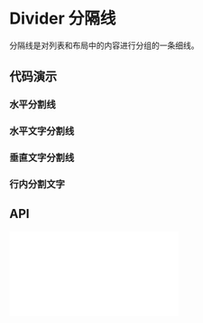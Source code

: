 # Divider 分隔线

分隔线是对列表和布局中的内容进行分组的一条细线。

## 代码演示

### 水平分割线

<code src="../../packages/wonder-ui/src/Divider/demo/horizontal.tsx"></code>

### 水平文字分割线

<code src="../../packages/wonder-ui/src/Divider/demo/horizontal-title.tsx"></code>

### 垂直文字分割线

<code src="../../packages/wonder-ui/src/Divider/demo/vertical-title.tsx"></code>

### 行内分割文字

<code src="../../packages/wonder-ui/src/Divider/demo/vertical.tsx"></code>

## API

<embed src="../../packages/wonder-ui/src/Divider/index.md"></embed>
